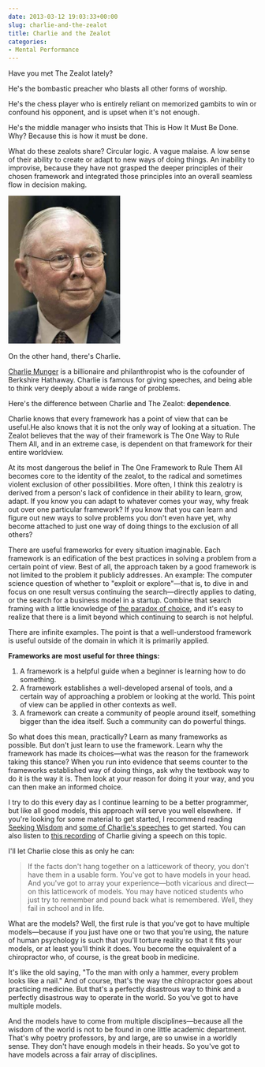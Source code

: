 ```yaml
---
date: 2013-03-12 19:03:33+00:00
slug: charlie-and-the-zealot
title: Charlie and the Zealot
categories:
- Mental Performance
---
```

Have you met The Zealot lately?

He's the bombastic preacher who blasts all other forms of worship.

He's the chess player who is entirely reliant on memorized gambits to win or confound his opponent, and is upset when it's not enough.

He's the middle manager who insists that This is How It Must Be Done. Why? Because this is how it must be done.

What do these zealots share? Circular logic. A vague malaise. A low sense of their ability to create or adapt to new ways of doing things. An inability to improvise, because they have not grasped the deeper principles of their chosen framework and integrated those principles into an overall seamless flow in decision making.

<img class="center img-center" src="/images/2013/03/charlie.jpg" alt="">
<p class="text-center">On the other hand, there's Charlie.</p>

[Charlie Munger](http://en.wikipedia.org/wiki/Charlie_Munger) is a billionaire and philanthropist who is the cofounder of Berkshire Hathaway. Charlie is famous for giving speeches, and being able to think very deeply about a wide range of problems.

<a name="morelink"></a>
Here's the difference between Charlie and The Zealot: **dependence**.

Charlie knows that every framework has a point of view that can be useful.<!-- more -->He also knows that it is not the only way of looking at a situation. The Zealot believes that the way of their framework is The One Way to Rule Them All, and in an extreme case, is dependent on that framework for their entire worldview.

At its most dangerous the belief in The One Framework to Rule Them All becomes core to the identity of the zealot, to the radical and sometimes violent exclusion of other possibilities. More often, I think this zealotry is derived from a person's lack of confidence in their ability to learn, grow, adapt. If you know you can adapt to whatever comes your way, why freak out over one particular framework? If you know that you can learn and figure out new ways to solve problems you don't even have yet, why become attached to just one way of doing things to the exclusion of all others?

There are useful frameworks for every situation imaginable. Each framework is an edification of the best practices in solving a problem from a certain point of view. Best of all, the approach taken by a good framework is not limited to the problem it publicly addresses. An example: The computer science question of whether to "exploit or explore"—that is, to dive in and focus on one result versus continuing the search—directly applies to dating, or the search for a business model in a startup. Combine that search framing with a little knowledge of [the paradox of choice](http://en.wikipedia.org/wiki/Paradox_of_choice), and it's easy to realize that there is a limit beyond which continuing to search is not helpful.

There are infinite examples. The point is that a well-understood framework is useful outside of the domain in which it is primarily applied.

**Frameworks are most useful for three things:**

1. A framework is a helpful guide when a beginner is learning how to do something.
2. A framework establishes a well-developed arsenal of tools, and a certain way of approaching a problem or looking at the world. This point of view can be applied in other contexts as well.
3. A framework can create a community of people around itself, something bigger than the idea itself. Such a community can do powerful things.


So what does this mean, practically? Learn as many frameworks as possible. But don't just learn to use the framework. Learn why the framework has made its choices—what was the reason for the framework taking this stance? When you run into evidence that seems counter to the frameworks established way of doing things, ask why the textbook way to do it is the way it is. Then look at your reason for doing it your way, and you can then make an informed choice.

I try to do this every day as I continue learning to be a better programmer, but like all good models, this approach will serve you well elsewhere.  If you're looking for some material to get started, I recommend reading [Seeking Wisdom](http://www.amazon.com/Seeking-Wisdom-Darwin-Munger-Edition/dp/1578644283) and [some of Charlie's speeches](http://www.tilsonfunds.com/motley_berkshire_charlie_speeches.php) to get started. You can also listen to [this recording](http://www.youtube.com/watch?v=pqzcCfUglws) of Charlie giving a speech on this topic.

I'll let Charlie close this as only he can:

> If the facts don't hang together on a latticework of theory, you don't have them in a usable form. You've got to have models in your head. And you've got to array your experience—both vicarious and direct—on this latticework of models. You may have noticed students who just try to remember and pound back what is remembered. Well, they fail in school and in life.

What are the models? Well, the first rule is that you've got to have multiple models—because if you just have one or two that you're using, the nature of human psychology is such that you'll torture reality so that it fits your models, or at least you'll think it does. You become the equivalent of a chiropractor who, of course, is the great boob in medicine.

It's like the old saying, "To the man with only a hammer, every problem looks like a nail." And of course, that's the way the chiropractor goes about practicing medicine. But that's a perfectly disastrous way to think and a perfectly disastrous way to operate in the world. So you've got to have multiple models.

And the models have to come from multiple disciplines—because all the wisdom of the world is not to be found in one little academic department. That's why poetry professors, by and large, are so unwise in a worldly sense. They don't have enough models in their heads. So you've got to have models across a fair array of disciplines.